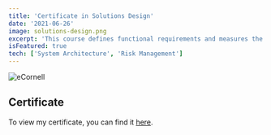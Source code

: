 ```yaml
---
title: 'Certificate in Solutions Design'
date: '2021-06-26'
image: solutions-design.png
excerpt: 'This course defines functional requirements and measures the value of systems design solutions while utilizing fundamental design techniques to understand component interactions.'
isFeatured: true
tech: ['System Architecture', 'Risk Management']
---
```


![eCornell](/images/certs/solutions-design.png)

## Certificate

To view my certificate, you can find it [here](https://raw.githubusercontent.com/davelevine/davelevine/main/eCornell/DaveLevine_SystemsDesign.pdf).
